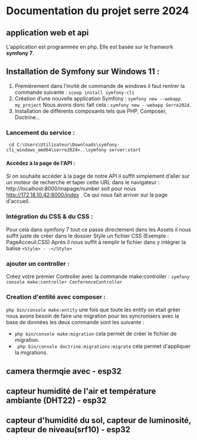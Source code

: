 # Documentation du projet serre 2024
## application web et api
L'application est programmée en php. Elle est basée sur le framwork **symfony 7**.
## Installation de Symfony sur Windows 11 :
1. Premièrement dans l’invité de commande de windows il faut rentrer la commande suivante :  ```scoop install symfony-cli```
2.  Création d’une nouvelle application Symfony :
```symfony new --webapp my_project```
Nous avons donc fait cela : ```symfony new --webapp Serre2024```.
3. Installation de différents composants tels que PHP, Composer, Doctrine…

### Lancement du service :
``` cd C:\Users\Utilisateur\Downloads\symfony-cli_windows_amd64\serre2024>..\symfony server:start```

#### Accédez à la page de l'API : 
Si on souhaite accéder à la page de notre API il suffit simplement d’aller sur un moteur de recherche et taper cette URL dans le navigateur : http://localhost:8000/mapage/number soit pour nous  http://172.18.10.42:8000/index . Ce qui nous fait arriver sur la page d'accueil. 

### Intégration du CSS & du CSS :
Pour cela dans symfony 7 tout ce passe directement dans les Assets il nous suffit juste de créer dans le dossier Style un fichier CSS (Exemple : PageAcceuil.CSS)
Après il nous suffit à remplir le fichier dans y intégrer la balise ```<Style> - -</Style>```



### ajouter un controller :
Créez votre premier Controller avec la commande make:controller :
```symfony console make:controller ConferenceController```

### Creation d'entité avec composer : 
```php bin/console make:entity```
une fois que toute les entity on etait gréer nous avons besoin de faire une migration pour les syncronisers avec la base de données
les deux commande sont les suivante : 
- ```php bin/console make:migration``` cela permet de créer le fichier de migration.
- ``` php bin/console doctrine:migrations:migrate``` cela permet d'appliquer la migrations.


## camera thermqie avec - esp32
## capteur humidité de l'air et température ambiante (DHT22) - esp32
## capteur d'humidité du sol, capteur de luminosité, capteur de niveau(srf10) - esp32
